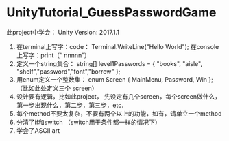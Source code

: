 # UnityTutorial_GuessPasswordGame
此project中学会：
Unity Version: 2017.1.1
1. 在terminal上写字：code： Terminal.WriteLine("Hello World"); 在console上写字：print（“ nnnnn”）
2. 定义一个string集合：  string[] level1Passwords = { "books", "aisle", "shelf","password","font","borrow" };
3. 用enum定义一个整数集： enum Screen { MainMenu, Password, Win }; （比如此处定义三个 screen）
4. 设计要有逻辑，比如此project， 先设定有几个screen，每个screen做什么，第一步出现什么，第二步，第三步，etc.
5. 每个method不要太复杂，不要有两个以上的功能，如有，请单立一个method
6. 分清了if和switch （switch用于条件都一样的情况下）
7. 学会了ASCII art
